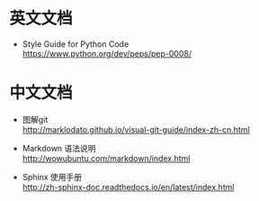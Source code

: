 英文文档
========

- Style Guide for Python Code  
    https://www.python.org/dev/peps/pep-0008/

中文文档
=========

- 图解git  
    http://marklodato.github.io/visual-git-guide/index-zh-cn.html

- Markdown 语法说明  
    http://wowubuntu.com/markdown/index.html

- Sphinx 使用手册  
    http://zh-sphinx-doc.readthedocs.io/en/latest/index.html

